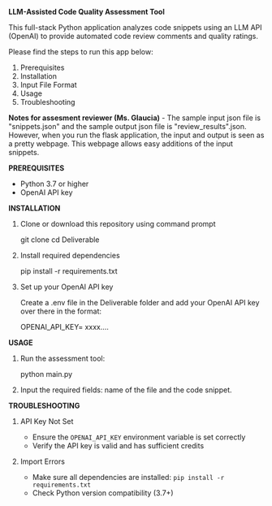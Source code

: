 **LLM-Assisted Code Quality Assessment Tool**

This full-stack Python application analyzes code snippets using an LLM API (OpenAI) to provide automated code review comments and quality ratings. 

Please find the steps to run this app below:
1. Prerequisites
2. Installation 
3. Input File Format
4. Usage 
5. Troubleshooting

**Notes for assesment reviewer (Ms. Glaucia)** - The sample input json file is "snippets.json" and the sample output json file is "review_results".json. However, when you run the flask application, the input and output is seen as a pretty webpage. This webpage allows easy additions of the input snippets.

**PREREQUISITES**

- Python 3.7 or higher
- OpenAI API key

**INSTALLATION**

1. Clone or download this repository using command prompt

   git clone <repository-url>
   cd Deliverable

2. Install required dependencies
   
   
   pip install -r requirements.txt
  

3. Set up your OpenAI API key
   
   Create a .env file in the Deliverable folder and add your OpenAI API key over there in the format:

   OPENAI_API_KEY= xxxx....

**USAGE**

1. Run the assessment tool:
   
   python main.py

2. Input the required fields: name of the file and the code snippet.

**TROUBLESHOOTING** 

1. API Key Not Set
   - Ensure the `OPENAI_API_KEY` environment variable is set correctly
   - Verify the API key is valid and has sufficient credits

2. Import Errors
   - Make sure all dependencies are installed: `pip install -r requirements.txt`
   - Check Python version compatibility (3.7+)



